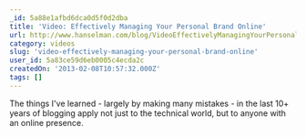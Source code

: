 ```yaml
---
_id: 5a88e1afbd6dca0d5f0d2dba
title: 'Video: Effectively Managing Your Personal Brand Online'
url: http://www.hanselman.com/blog/VideoEffectivelyManagingYourPersonalBrandOnline.aspx
category: videos
slug: 'video-effectively-managing-your-personal-brand-online'
user_id: 5a83ce59d6eb0005c4ecda2c
createdOn: '2013-02-08T10:57:32.000Z'
tags: []
---
```


The things I've learned - largely by making many mistakes - in the last 10+ years of blogging apply not just to the technical world, but to anyone with an online presence.
